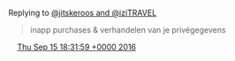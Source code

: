 Replying to [@jitskeroos and @iziTRAVEL](https://twitter.com/jitskeroos/status/776485791270862848)

> inapp purchases &amp; verhandelen van je privégegevens

<img src="../../media/tweet.ico" width="12" /> [Thu Sep 15 18:31:59 +0000 2016](https://twitter.com/DromerDenker/status/776488752516632578)